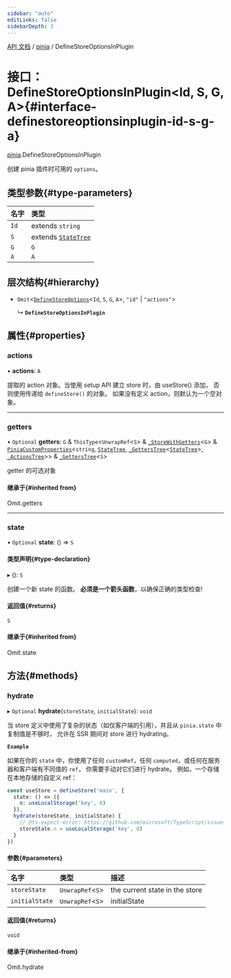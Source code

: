 ```yaml
---
sidebar: "auto"
editLinks: false
sidebarDepth: 3
---
```


[API 文档](../index.md) / [pinia](../modules/pinia.md) / DefineStoreOptionsInPlugin

# 接口：DefineStoreOptionsInPlugin<Id, S, G, A\>{#interface-definestoreoptionsinplugin-id-s-g-a}

[pinia](../modules/pinia.md).DefineStoreOptionsInPlugin

创建 pinia 插件时可用的 `options`。

## 类型参数{#type-parameters}

| 名字 | 类型 |
| :------ | :------ |
| `Id` | extends `string` |
| `S` | extends [`StateTree`](../modules/pinia.md#statetree) |
| `G` | `G` |
| `A` | `A` |

## 层次结构{#hierarchy}

- `Omit`<[`DefineStoreOptions`](pinia.DefineStoreOptions.md)<`Id`, `S`, `G`, `A`\>, ``"id"`` \| ``"actions"``\>

  ↳ **`DefineStoreOptionsInPlugin`**

## 属性{#properties}

### actions

• **actions**: `A`

提取的 action 对象。当使用 setup API 建立 store 时，由 useStore() 添加，
否则使用传递给 `defineStore()` 的对象。
如果没有定义 action，则默认为一个空对象。

___

### getters

• `Optional` **getters**: `G` & `ThisType`<`UnwrapRef`<`S`\> & [`_StoreWithGetters`](../modules/pinia.md#_storewithgetters)<`G`\> & [`PiniaCustomProperties`](pinia.PiniaCustomProperties.md)<`string`, [`StateTree`](../modules/pinia.md#statetree), [`_GettersTree`](../modules/pinia.md#_getterstree)<[`StateTree`](../modules/pinia.md#statetree)\>, [`_ActionsTree`](../modules/pinia.md#_actionstree)\>\> & [`_GettersTree`](../modules/pinia.md#_getterstree)<`S`\>

getter 的可选对象

#### 继承于{#inherited from}

Omit.getters

___

### state

• `Optional` **state**: () => `S`

#### 类型声明{#type-declaration}

▸ (): `S`

创建一个新 state 的函数。
**必须是一个箭头函数**，以确保正确的类型检查!

#### 返回值{#returns}

`S`

#### 继承于{#inherited from}

Omit.state

## 方法{#methods}

### hydrate

▸ `Optional` **hydrate**(`storeState`, `initialState`): `void`

当 store 定义中使用了复杂的状态（如仅客户端的引用），并且从 `pinia.state` 中复制值是不够时，
允许在 SSR 期间对 store 进行 hydrating。

**`Example`**

如果在你的 `state` 中，你使用了任何 `customRef`，任何 `computed`，或任何在服务器和客户端有不同值的 `ref`，
你需要手动对它们进行 hydrate。 
例如，一个存储在本地存储的自定义 ref：

```ts
const useStore = defineStore('main', {
  state: () => ({
    n: useLocalStorage('key', 0)
  }),
  hydrate(storeState, initialState) {
    // @ts-expect-error: https://github.com/microsoft/TypeScript/issues/43826
    storeState.n = useLocalStorage('key', 0)
  }
})
```

#### 参数{#parameters}

| 名字 | 类型 | 描述 |
| :------ | :------ | :------ |
| `storeState` | `UnwrapRef`<`S`\> | the current state in the store |
| `initialState` | `UnwrapRef`<`S`\> | initialState |

#### 返回值{#returns}

`void`

#### 继承于{#inherited-from}

Omit.hydrate
